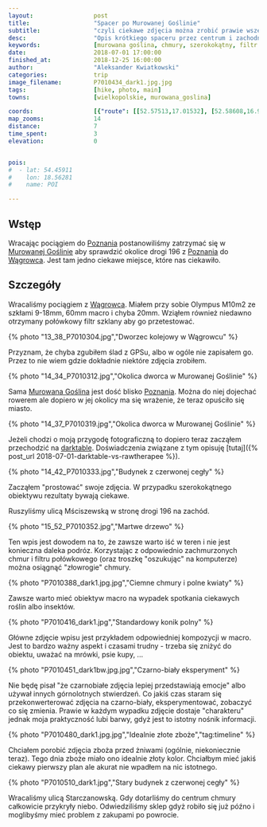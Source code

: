 ```yaml
---
layout:                 post
title:                  "Spacer po Murowanej Goślinie"
subtitle:               "czyli ciekawe zdjęcia można zrobić prawie wszędzie"
desc:                   "Opis krótkiego spaceru przez centrum i zachodnie okolice Murowanej Gośliny. Jest to przykład tego, że ciekawe miejsca można znaleźć, a ładne zdjęcia zrobić niedaleko od domu. Zrobiłem kilka zdjęć macro, złotego zboża przed żniwami, ciemnych chmur na horyzoncie i budynków w mieście."
keywords:               [murowana goślina, chmury, szerokokątny, filtr połówkowy, olympus]
date:                   2018-07-01 17:00:00
finished_at:            2018-12-25 16:00:00
author:                 "Aleksander Kwiatkowski"
categories:             trip
image_filename:         P7010434_dark1.jpg.jpg
tags:                   [hike, photo, main]
towns:                  [wielkopolskie, murowana_goslina]

coords:                 [{"route": [[52.57513,17.01532], [52.58608,16.99317], [52.58937,17.00150], [52.58489,17.01806], [52.57492,17.01514]], "type": "hike"}]
map_zooms:              14
distance:               7
time_spent:             3
elevation:              0


pois:
#  - lat: 54.45911
#    lon: 18.56281
#    name: POI

---
```


[wiki-poznan]: https://pl.wikipedia.org/wiki/Pozna%C5%84
[wiki-murowana-goslina]: https://pl.wikipedia.org/wiki/Murowana_Go%C5%9Blina
[wiki-wagrowiec]: https://pl.wikipedia.org/wiki/W%C4%85growiec

[darktable]: https://www.darktable.org/


## Wstęp

Wracając pociągiem do [Poznania][wiki-poznan] postanowiliśmy zatrzymać się
w [Murowanej Goślinie][wiki-murowana-goslina] aby sprawdzić okolice drogi 196
z [Poznania][wiki-poznan] do [Wągrowca][wiki-wagrowiec]. Jest tam jedno
ciekawe miejsce, które nas ciekawiło.

## Szczegóły

Wracaliśmy pociągiem z [Wągrowca][wiki-wagrowiec]. Miałem przy sobie Olympus M10m2
ze szkłami 9-18mm, 60mm macro i chyba 20mm. Wziąłem również niedawno
otrzymany połówkowy filtr szklany aby go przetestować.

{% photo "13_38_P7010304.jpg","Dworzec kolejowy w Wągrowcu" %}

Przyznam, że chyba zgubiłem ślad z GPSu, albo w ogóle nie zapisałem go.
Przez to nie wiem gdzie dokładnie niektóre zdjęcia zrobiłem.

{% photo "14_34_P7010312.jpg","Okolica dworca w Murowanej Goślinie" %}

Sama [Murowana Goślina][wiki-murowana-goslina] jest dość blisko [Poznania][wiki-poznan].
Można do niej dojechać rowerem ale dopiero w jej okolicy ma się wrażenie,
że teraz opuściło się miasto.

{% photo "14_37_P7010319.jpg","Okolica dworca w Murowanej Goślinie" %}

Jeżeli chodzi o moją przygodę fotograficzną to dopiero teraz zacząłem
przechodzić na [darktable][darktable]. Doświadczenia związane z tym
opisuję [tutaj]({% post_url 2018-07-01-darktable-vs-rawtherapee %}).

{% photo "14_42_P7010333.jpg","Budynek z czerwonej cegły" %}

Zacząłem "prostować" swoje zdjęcia. W przypadku szerokokątnego obiektywu
rezultaty bywają ciekawe.

Ruszyliśmy ulicą Mściszewską w stronę drogi 196 na zachód.

{% photo "15_52_P7010352.jpg","Martwe drzewo" %}

Ten wpis jest dowodem na to, że zawsze warto iść w teren i nie jest konieczna
daleka podróz. Korzystając z odpowiednio zachmurzonych chmur i filtru połówkowego
(oraz troszkę "oszukując" na komputerze) można osiągnąć "złowrogie" chmury.

{% photo "P7010388_dark1.jpg.jpg","Ciemne chmury i polne kwiaty" %}

Zawsze warto mieć obiektyw macro na wypadek spotkania ciekawych roślin
albo insektów.

{% photo "P7010416_dark1.jpg","Standardowy konik polny" %}

Główne zdjęcie wpisu jest przykładem odpowiedniej kompozycji w macro.
Jest to bardzo ważny aspekt i czasami trudny - trzeba się zniżyć do obiektu,
uważać na mrówki, psie kupy, ...

{% photo "P7010451_dark1bw.jpg.jpg","Czarno-biały eksperyment" %}

Nie będę pisał "że czarnobiałe zdjęcia lepiej przedstawiają emocje" albo
używał innych górnolotnych stwierdzeń. Co jakiś czas staram się przekonwerterować
zdjęcia na czarno-biały, eksperymentować, zobaczyć co się zmienia.
Prawie w każdym wypadku zdjęcie dostaje "charakteru" jednak moja praktyczność
lubi barwy, gdyż jest to istotny nośnik informacji.

{% photo "P7010480_dark1.jpg.jpg","Idealnie złote zboże","tag:timeline" %}

Chciałem porobić zdjęcia zboża przed żniwami (ogólnie, niekoniecznie teraz).
Tego dnia zboże miało ono idealnie
złoty kolor. Chciałbym mieć jakiś ciekawy pierwszy plan ale akurat nie
wpadłem na nic istotnego.

{% photo "P7010510_dark1.jpg","Stary budynek z czerwonej cegły" %}

Wracaliśmy ulicą Starczanowską. Gdy dotarliśmy do centrum chmury całkowicie
przykryły niebo. Odwiedziliśmy sklep gdyż robiło się już późno i moglibyśmy
mieć problem z zakupami po powrocie.
